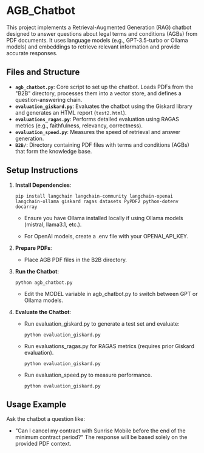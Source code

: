 # AGB_Chatbot

This project implements a Retrieval-Augmented Generation (RAG) chatbot designed to answer questions about legal terms and conditions (AGBs) from PDF documents. It uses language models (e.g., GPT-3.5-turbo or Ollama models) and embeddings to retrieve relevant information and provide accurate responses.

## Files and Structure

- **`agb_chatbot.py`**: Core script to set up the chatbot. Loads PDFs from the "B2B" directory, processes them into a vector store, and defines a question-answering chain.
- **`evaluation_giskard.py`**: Evaluates the chatbot using the Giskard library and generates an HTML report (`test2.html`).
- **`evaluations_ragas.py`**: Performs detailed evaluation using RAGAS metrics (e.g., faithfulness, relevancy, correctness).
- **`evaluation_speed.py`**: Measures the speed of retrieval and answer generation.
- **`B2B/`**: Directory containing PDF files with terms and conditions (AGBs) that form the knowledge base.

## Setup Instructions

1. **Install Dependencies**:

   ```
   pip install langchain langchain-community langchain-openai langchain-ollama giskard ragas datasets PyPDF2 python-dotenv docarray
   ```

   - Ensure you have Ollama installed locally if using Ollama models (mistral, llama3.1, etc.).
   
   - For OpenAI models, create a .env file with your OPENAI_API_KEY.

2. **Prepare PDFs**:

   - Place AGB PDF files in the B2B directory.

3. **Run the Chatbot**:

    ```
    python agb_chatbot.py
    ```
   - Edit the MODEL variable in agb_chatbot.py to switch between GPT or Ollama models.

4. **Evaluate the Chatbot**:

   - Run evaluation_giskard.py to generate a test set and evaluate:

      ```
      python evaluation_giskard.py
      ```

   - Run evaluations_ragas.py for RAGAS metrics (requires prior Giskard evaluation).

      ```
      python evaluation_giskard.py
      ```

   - Run evaluation_speed.py to measure performance.

      ```
      python evaluation_giskard.py
      ```

## Usage Example

Ask the chatbot a question like:

- "Can I cancel my contract with Sunrise Mobile before the end of the minimum contract period?" The response will be based solely on the provided PDF context.
